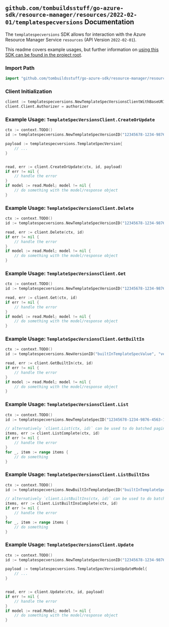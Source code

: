 
## `github.com/tombuildsstuff/go-azure-sdk/resource-manager/resources/2022-02-01/templatespecversions` Documentation

The `templatespecversions` SDK allows for interaction with the Azure Resource Manager Service `resources` (API Version `2022-02-01`).

This readme covers example usages, but further information on [using this SDK can be found in the project root](https://github.com/tombuildsstuff/go-azure-sdk/tree/main/docs).

### Import Path

```go
import "github.com/tombuildsstuff/go-azure-sdk/resource-manager/resources/2022-02-01/templatespecversions"
```


### Client Initialization

```go
client := templatespecversions.NewTemplateSpecVersionsClientWithBaseURI("https://management.azure.com")
client.Client.Authorizer = authorizer
```


### Example Usage: `TemplateSpecVersionsClient.CreateOrUpdate`

```go
ctx := context.TODO()
id := templatespecversions.NewTemplateSpecVersionID("12345678-1234-9876-4563-123456789012", "example-resource-group", "templateSpecValue", "versionValue")

payload := templatespecversions.TemplateSpecVersion{
	// ...
}


read, err := client.CreateOrUpdate(ctx, id, payload)
if err != nil {
	// handle the error
}
if model := read.Model; model != nil {
	// do something with the model/response object
}
```


### Example Usage: `TemplateSpecVersionsClient.Delete`

```go
ctx := context.TODO()
id := templatespecversions.NewTemplateSpecVersionID("12345678-1234-9876-4563-123456789012", "example-resource-group", "templateSpecValue", "versionValue")

read, err := client.Delete(ctx, id)
if err != nil {
	// handle the error
}
if model := read.Model; model != nil {
	// do something with the model/response object
}
```


### Example Usage: `TemplateSpecVersionsClient.Get`

```go
ctx := context.TODO()
id := templatespecversions.NewTemplateSpecVersionID("12345678-1234-9876-4563-123456789012", "example-resource-group", "templateSpecValue", "versionValue")

read, err := client.Get(ctx, id)
if err != nil {
	// handle the error
}
if model := read.Model; model != nil {
	// do something with the model/response object
}
```


### Example Usage: `TemplateSpecVersionsClient.GetBuiltIn`

```go
ctx := context.TODO()
id := templatespecversions.NewVersionID("builtInTemplateSpecValue", "versionValue")

read, err := client.GetBuiltIn(ctx, id)
if err != nil {
	// handle the error
}
if model := read.Model; model != nil {
	// do something with the model/response object
}
```


### Example Usage: `TemplateSpecVersionsClient.List`

```go
ctx := context.TODO()
id := templatespecversions.NewTemplateSpecID("12345678-1234-9876-4563-123456789012", "example-resource-group", "templateSpecValue")

// alternatively `client.List(ctx, id)` can be used to do batched pagination
items, err := client.ListComplete(ctx, id)
if err != nil {
	// handle the error
}
for _, item := range items {
	// do something
}
```


### Example Usage: `TemplateSpecVersionsClient.ListBuiltIns`

```go
ctx := context.TODO()
id := templatespecversions.NewBuiltInTemplateSpecID("builtInTemplateSpecValue")

// alternatively `client.ListBuiltIns(ctx, id)` can be used to do batched pagination
items, err := client.ListBuiltInsComplete(ctx, id)
if err != nil {
	// handle the error
}
for _, item := range items {
	// do something
}
```


### Example Usage: `TemplateSpecVersionsClient.Update`

```go
ctx := context.TODO()
id := templatespecversions.NewTemplateSpecVersionID("12345678-1234-9876-4563-123456789012", "example-resource-group", "templateSpecValue", "versionValue")

payload := templatespecversions.TemplateSpecVersionUpdateModel{
	// ...
}


read, err := client.Update(ctx, id, payload)
if err != nil {
	// handle the error
}
if model := read.Model; model != nil {
	// do something with the model/response object
}
```
